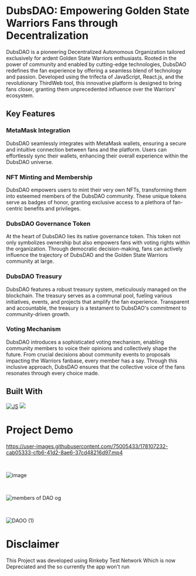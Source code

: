 # DubsDAO: Empowering Golden State Warriors Fans through Decentralization

DubsDAO is a pioneering Decentralized Autonomous Organization tailored exclusively for ardent Golden State Warriors enthusiasts. Rooted in the power of community and enabled by cutting-edge technologies, DubsDAO redefines the fan experience by offering a seamless blend of technology and passion. Developed using the trifecta of JavaScript, React.js, and the revolutionary ThirdWeb tool, this innovative platform is designed to bring fans closer, granting them unprecedented influence over the Warriors' ecosystem.

## Key Features

### MetaMask Integration
DubsDAO seamlessly integrates with MetaMask wallets, ensuring a secure and intuitive connection between fans and the platform. Users can effortlessly sync their wallets, enhancing their overall experience within the DubsDAO universe.

### NFT Minting and Membership
DubsDAO empowers users to mint their very own NFTs, transforming them into esteemed members of the DubsDAO community. These unique tokens serve as badges of honor, granting exclusive access to a plethora of fan-centric benefits and privileges.

### DubsDAO Governance Token
At the heart of DubsDAO lies its native governance token. This token not only symbolizes ownership but also empowers fans with voting rights within the organization. Through democratic decision-making, fans can actively influence the trajectory of DubsDAO and the Golden State Warriors community at large.

### DubsDAO Treasury
DubsDAO features a robust treasury system, meticulously managed on the blockchain. The treasury serves as a communal pool, fueling various initiatives, events, and projects that amplify the fan experience. Transparent and accountable, the treasury is a testament to DubsDAO's commitment to community-driven growth.

### Voting Mechanism
DubsDAO introduces a sophisticated voting mechanism, enabling community members to voice their opinions and collectively shape the future. From crucial decisions about community events to proposals impacting the Warriors fanbase, every member has a say. Through this inclusive approach, DubsDAO ensures that the collective voice of the fans resonates through every choice made.

## Built With
[![JS](https://img.shields.io/badge/javascript%20-%23323330.svg?&style=for-the-badge&logo=javascript&logoColor=%23F7DF1E)](https://github.com/Vedant-Jayesh-Oza/DubsDAO/search?l=javascript) <img src="https://img.shields.io/badge/React-20232A?style=for-the-badge&logo=react&logoColor=61DAFB"> 


# Project Demo 


https://user-images.githubusercontent.com/75005433/178107232-cab05333-cfb6-41d2-8ae6-37cd48216d97.mp4

<br>

![image](https://user-images.githubusercontent.com/75005433/178105454-2d0cdf6c-89a0-48c9-a38a-78350f65a626.png)

<br>

![members of DAO og](https://user-images.githubusercontent.com/75005433/180265510-b1142ae7-9d38-49bd-b0a4-9f6d90fb5ff0.png)

<br> 

![DAOO (1)](https://github.com/Vedant-Jayesh-Oza/Travel-Sense/assets/75005433/95abc9f8-2435-4af5-9de5-05e227445569)


# Disclaimer 
This Project was developed using Rinkeby Test Network Which is now Depreciated and the so currently the app won't run 
